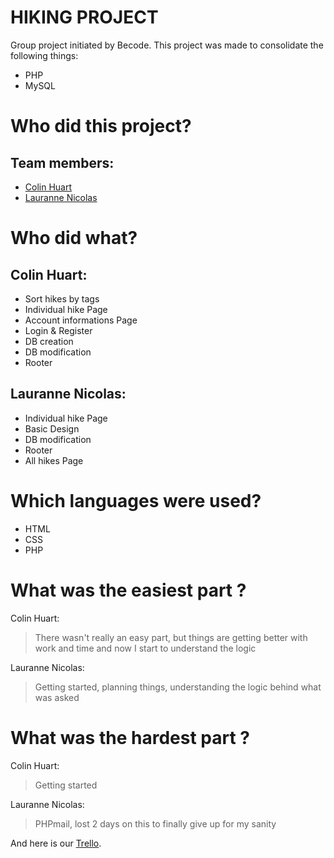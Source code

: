 # HIKING PROJECT
Group project initiated by Becode.
This project was made to consolidate the following things:
 - PHP 
 - MySQL
# Who did this project?
## Team members:
 - [Colin Huart](https://github.com/ColinHuart)
 - [Lauranne Nicolas](https://github.com/l4ur4nn3)
# Who did what?
## Colin Huart:
 - Sort hikes by tags
 - Individual hike Page
 - Account informations Page
 - Login & Register
 - DB creation
 - DB modification
 - Rooter
## Lauranne Nicolas:
 - Individual hike Page
 - Basic Design
 - DB modification
 - Rooter
 - All hikes Page
# Which languages were used?
 - HTML
 - CSS
 - PHP
# What was the easiest part ?

Colin Huart: 

> There wasn't really an easy part, but things are getting better with
> work and time and now I start to understand the logic

Lauranne Nicolas:

> Getting started, planning things, understanding the logic behind what
> was asked

# What was the hardest part ?
Colin Huart: 

> Getting started

Lauranne Nicolas: 

> PHPmail, lost 2 days on this to finally give up for my sanity

And here is our [Trello](https://trello.com/invite/b/FnrGQsL7/ATTI7b0cdb47a1c03d7d8d9193d0d4a1b096B702A4A3/avancement).
